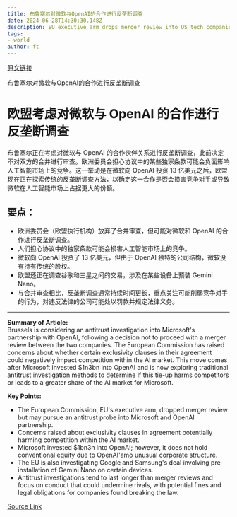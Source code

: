 ```yaml
---
title: 布鲁塞尔对微软与OpenAI的合作进行反垄断调查
date: 2024-06-28T14:30:30.148Z
description: EU executive arm drops merger review into US tech companies’ alliance
tags: 
- world
author: ft
---
```


[原文链接](https://ft.com/content/cdb1ab92-9148-47c4-add1-a079a7652ddb)

布鲁塞尔对微软与OpenAI的合作进行反垄断调查

# 欧盟考虑对微软与 OpenAI 的合作进行反垄断调查

布鲁塞尔正在考虑对微软与 OpenAI 的合作伙伴关系进行反垄断调查，此前决定不对双方的合并进行审查。欧洲委员会担心协议中的某些独家条款可能会负面影响人工智能市场上的竞争。这一举动是在微软向 OpenAI 投资 13 亿美元之后，欧盟现在正在探索传统的反垄断调查方法，以确定这一合作是否会损害竞争对手或导致微软在人工智能市场上占据更大的份额。

## 要点：
- 欧洲委员会（欧盟执行机构）放弃了合并审查，但可能对微软和 OpenAI 的合作进行反垄断调查。
- 人们担心协议中的独家条款可能会损害人工智能市场上的竞争。
- 微软向 OpenAI 投资了 13 亿美元，但由于 OpenAI 独特的公司结构，微软没有持有传统的股权。
- 欧盟还正在调查谷歌和三星之间的交易，涉及在某些设备上预装 Gemini Nano。
- 与合并审查相比，反垄断调查通常持续时间更长，重点关注可能削弱竞争对手的行为，对违反法律的公司可能处以罚款并规定法律义务。

---

 **Summary of Article:**  
Brussels is considering an antitrust investigation into Microsoft's partnership with OpenAI, following a decision not to proceed with a merger review between the two companies. The European Commission has raised concerns about whether certain exclusivity clauses in their agreement could negatively impact competition within the AI market. This move comes after Microsoft invested $1n3bn into OpenAI and is now exploring traditional antitrust investigation methods to determine if this tie-up harms competitors or leads to a greater share of the AI market for Microsoft.

**Key Points:**  
- The European Commission, EU's executive arm, dropped merger review but may pursue an antitrust probe into Microsoft and OpenAI partnership.
- Concerns raised about exclusivity clauses in agreement potentially harming competition within the AI market.
- Microsoft invested $1bn3n into OpenAI; however, it does not hold conventional equity due to OpenAI'amo unusual corporate structure.
- The EU is also investigating Google and Samsung's deal involving pre-installation of Gemini Nano on certain devices.
- Antitrust investigations tend to last longer than merger reviews and focus on conduct that could undermine rivals, with potential fines and legal obligations for companies found breaking the law.

[Source Link](https://ft.com/content/cdb1ab92-9148-47c4-add1-a079a7652ddb)

